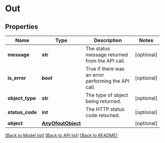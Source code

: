 # Out

## Properties
Name | Type | Description | Notes
------------ | ------------- | ------------- | -------------
**message** | **str** | The status message returned from the API call. | [optional] 
**is_error** | **bool** | True if there was an error performing the API call. | [optional] 
**object_type** | **str** | The type of object being returned. | [optional] 
**status_code** | **int** | The HTTP status code returned. | [optional] 
**object** | [**AnyOfoutObject**](AnyOfoutObject.md) |  | [optional] 

[[Back to Model list]](../README.md#documentation-for-models) [[Back to API list]](../README.md#documentation-for-api-endpoints) [[Back to README]](../README.md)

